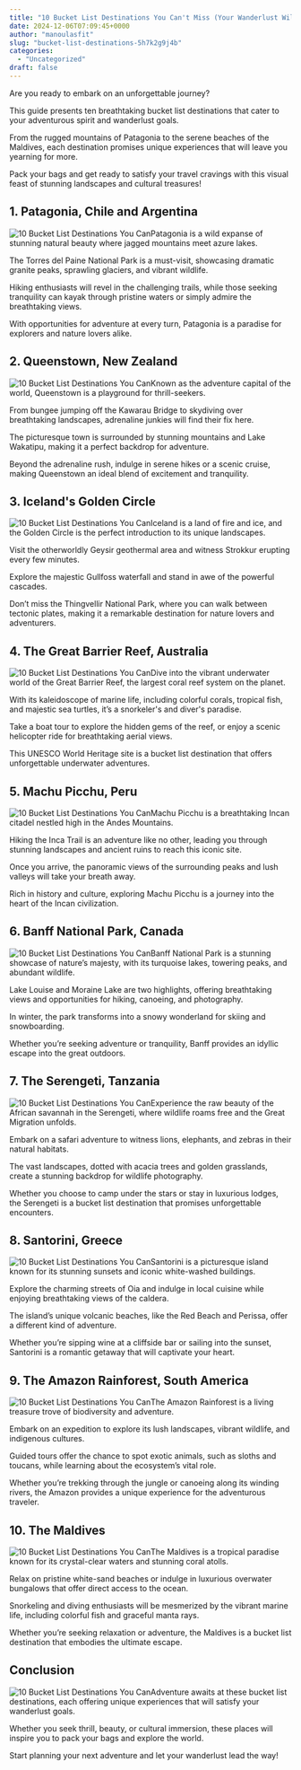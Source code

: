 ```yaml
---
title: "10 Bucket List Destinations You Can't Miss (Your Wanderlust Will Thank You!)"
date: 2024-12-06T07:09:45+0000
author: "manoulasfit"
slug: "bucket-list-destinations-5h7k2g9j4b"
categories:
  - "Uncategorized"
draft: false
---
```

Are you ready to embark on an unforgettable journey? 

This guide presents ten breathtaking bucket list destinations that cater to your adventurous spirit and wanderlust goals. 

From the rugged mountains of Patagonia to the serene beaches of the Maldives, each destination promises unique experiences that will leave you yearning for more. 

Pack your bags and get ready to satisfy your travel cravings with this visual feast of stunning landscapes and cultural treasures!

## 1. Patagonia, Chile and Argentina
![10 Bucket List Destinations You Can](/10-bucket-list-destinations-you-cant-miss-your-wanderlust-will-thank-you-1.-patagonia-chile-and-argentina.webp)Patagonia is a wild expanse of stunning natural beauty where jagged mountains meet azure lakes. 

The Torres del Paine National Park is a must-visit, showcasing dramatic granite peaks, sprawling glaciers, and vibrant wildlife. 

Hiking enthusiasts will revel in the challenging trails, while those seeking tranquility can kayak through pristine waters or simply admire the breathtaking views. 

With opportunities for adventure at every turn, Patagonia is a paradise for explorers and nature lovers alike.

## 2. Queenstown, New Zealand
![10 Bucket List Destinations You Can](/10-bucket-list-destinations-you-cant-miss-your-wanderlust-will-thank-you-2.-queenstown-new-zealand.webp)Known as the adventure capital of the world, Queenstown is a playground for thrill-seekers. 

From bungee jumping off the Kawarau Bridge to skydiving over breathtaking landscapes, adrenaline junkies will find their fix here. 

The picturesque town is surrounded by stunning mountains and Lake Wakatipu, making it a perfect backdrop for adventure. 

Beyond the adrenaline rush, indulge in serene hikes or a scenic cruise, making Queenstown an ideal blend of excitement and tranquility.

## 3. Iceland's Golden Circle
![10 Bucket List Destinations You Can](/10-bucket-list-destinations-you-cant-miss-your-wanderlust-will-thank-you-3.-icelands-golden-circle.webp)Iceland is a land of fire and ice, and the Golden Circle is the perfect introduction to its unique landscapes. 

Visit the otherworldly Geysir geothermal area and witness Strokkur erupting every few minutes. 

Explore the majestic Gullfoss waterfall and stand in awe of the powerful cascades. 

Don’t miss the Thingvellir National Park, where you can walk between tectonic plates, making it a remarkable destination for nature lovers and adventurers.

## 4. The Great Barrier Reef, Australia
![10 Bucket List Destinations You Can](/10-bucket-list-destinations-you-cant-miss-your-wanderlust-will-thank-you-4.-the-great-barrier-reef-australia.webp)Dive into the vibrant underwater world of the Great Barrier Reef, the largest coral reef system on the planet. 

With its kaleidoscope of marine life, including colorful corals, tropical fish, and majestic sea turtles, it’s a snorkeler's and diver's paradise. 

Take a boat tour to explore the hidden gems of the reef, or enjoy a scenic helicopter ride for breathtaking aerial views. 

This UNESCO World Heritage site is a bucket list destination that offers unforgettable underwater adventures.

## 5. Machu Picchu, Peru
![10 Bucket List Destinations You Can](/10-bucket-list-destinations-you-cant-miss-your-wanderlust-will-thank-you-5.-machu-picchu-peru.webp)Machu Picchu is a breathtaking Incan citadel nestled high in the Andes Mountains. 

Hiking the Inca Trail is an adventure like no other, leading you through stunning landscapes and ancient ruins to reach this iconic site. 

Once you arrive, the panoramic views of the surrounding peaks and lush valleys will take your breath away. 

Rich in history and culture, exploring Machu Picchu is a journey into the heart of the Incan civilization.

## 6. Banff National Park, Canada
![10 Bucket List Destinations You Can](/10-bucket-list-destinations-you-cant-miss-your-wanderlust-will-thank-you-6.-banff-national-park-canada.webp)Banff National Park is a stunning showcase of nature’s majesty, with its turquoise lakes, towering peaks, and abundant wildlife. 

Lake Louise and Moraine Lake are two highlights, offering breathtaking views and opportunities for hiking, canoeing, and photography. 

In winter, the park transforms into a snowy wonderland for skiing and snowboarding. 

Whether you’re seeking adventure or tranquility, Banff provides an idyllic escape into the great outdoors.

## 7. The Serengeti, Tanzania
![10 Bucket List Destinations You Can](/10-bucket-list-destinations-you-cant-miss-your-wanderlust-will-thank-you-7.-the-serengeti-tanzania.webp)Experience the raw beauty of the African savannah in the Serengeti, where wildlife roams free and the Great Migration unfolds. 

Embark on a safari adventure to witness lions, elephants, and zebras in their natural habitats. 

The vast landscapes, dotted with acacia trees and golden grasslands, create a stunning backdrop for wildlife photography. 

Whether you choose to camp under the stars or stay in luxurious lodges, the Serengeti is a bucket list destination that promises unforgettable encounters.

## 8. Santorini, Greece
![10 Bucket List Destinations You Can](/10-bucket-list-destinations-you-cant-miss-your-wanderlust-will-thank-you-8.-santorini-greece.webp)Santorini is a picturesque island known for its stunning sunsets and iconic white-washed buildings. 

Explore the charming streets of Oia and indulge in local cuisine while enjoying breathtaking views of the caldera. 

The island’s unique volcanic beaches, like the Red Beach and Perissa, offer a different kind of adventure. 

Whether you’re sipping wine at a cliffside bar or sailing into the sunset, Santorini is a romantic getaway that will captivate your heart.

## 9. The Amazon Rainforest, South America
![10 Bucket List Destinations You Can](/10-bucket-list-destinations-you-cant-miss-your-wanderlust-will-thank-you-9.-the-amazon-rainforest-south-america.webp)The Amazon Rainforest is a living treasure trove of biodiversity and adventure. 

Embark on an expedition to explore its lush landscapes, vibrant wildlife, and indigenous cultures. 

Guided tours offer the chance to spot exotic animals, such as sloths and toucans, while learning about the ecosystem’s vital role. 

Whether you’re trekking through the jungle or canoeing along its winding rivers, the Amazon provides a unique experience for the adventurous traveler.

## 10. The Maldives
![10 Bucket List Destinations You Can](/10-bucket-list-destinations-you-cant-miss-your-wanderlust-will-thank-you-10.-the-maldives.webp)The Maldives is a tropical paradise known for its crystal-clear waters and stunning coral atolls. 

Relax on pristine white-sand beaches or indulge in luxurious overwater bungalows that offer direct access to the ocean. 

Snorkeling and diving enthusiasts will be mesmerized by the vibrant marine life, including colorful fish and graceful manta rays. 

Whether you’re seeking relaxation or adventure, the Maldives is a bucket list destination that embodies the ultimate escape.

## Conclusion
![10 Bucket List Destinations You Can](/10-bucket-list-destinations-you-cant-miss-your-wanderlust-will-thank-you-conclusion.webp)Adventure awaits at these bucket list destinations, each offering unique experiences that will satisfy your wanderlust goals. 

Whether you seek thrill, beauty, or cultural immersion, these places will inspire you to pack your bags and explore the world. 

Start planning your next adventure and let your wanderlust lead the way!